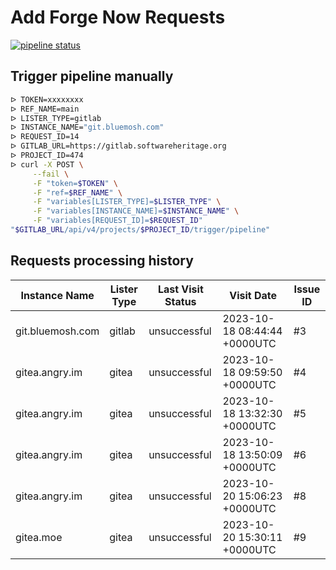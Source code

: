 # Add Forge Now Requests

[![pipeline status](https://gitlab.softwareheritage.org/swh/infra/add-forge-now-requests/badges/main/pipeline.svg)](https://gitlab.softwareheritage.org/swh/infra/add-forge-now-requests/-/commits/main)

## Trigger pipeline manually

```bash
ᐅ TOKEN=xxxxxxxx
ᐅ REF_NAME=main
ᐅ LISTER_TYPE=gitlab
ᐅ INSTANCE_NAME="git.bluemosh.com"
ᐅ REQUEST_ID=14
ᐅ GITLAB_URL=https://gitlab.softwareheritage.org
ᐅ PROJECT_ID=474
ᐅ curl -X POST \
     --fail \
     -F "token=$TOKEN" \
     -F "ref=$REF_NAME" \
     -F "variables[LISTER_TYPE]=$LISTER_TYPE" \
     -F "variables[INSTANCE_NAME]=$INSTANCE_NAME" \
     -F "variables[REQUEST_ID]=$REQUEST_ID"
"$GITLAB_URL/api/v4/projects/$PROJECT_ID/trigger/pipeline"
```

## Requests processing history

| Instance Name    | Lister Type       | Last Visit Status | Visit Date     | Issue ID     |
|------------------|-------------------|-------------------|----------------|--------------|
| git.bluemosh.com | gitlab | unsuccessful | 2023-10-18 08:44:44 +0000UTC | #3 |
| gitea.angry.im | gitea | unsuccessful | 2023-10-18 09:59:50 +0000UTC | #4 |
| gitea.angry.im | gitea | unsuccessful | 2023-10-18 13:32:30 +0000UTC | #5 |
| gitea.angry.im | gitea | unsuccessful | 2023-10-18 13:50:09 +0000UTC | #6 |
| gitea.angry.im | gitea | unsuccessful | 2023-10-20 15:06:23 +0000UTC | #8 |
| gitea.moe | gitea | unsuccessful | 2023-10-20 15:30:11 +0000UTC | #9 |
